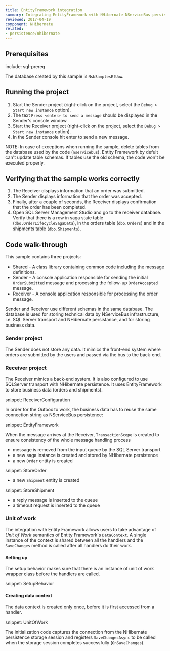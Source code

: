 ```yaml
---
title: EntityFramework integration
summary: Integrating EntityFramework with NHibernate NServiceBus persistence.
reviewed: 2017-04-19
component: NHibernate
related:
- persistence/nhibernate
---
```



## Prerequisites

include: sql-prereq

The database created by this sample is `NsbSamplesEfUow`.


## Running the project

 1. Start the Sender project (right-click on the project, select the `Debug > Start new instance` option).
 1. The text `Press <enter> to send a message` should be displayed in the Sender's console window.
 1. Start the Receiver project (right-click on the project, select the `Debug > Start new instance` option).
 1. In the Sender console hit enter to send a new message.
 
NOTE: In case of exceptions when running the sample, delete tables from the database used by the code (`nservicebus`). Entity Framework by defult can't update table schemas. If tables use the old schema, the code won't be executed properly.


## Verifying that the sample works correctly

 1. The Receiver displays information that an order was submitted.
 1. The Sender displays information that the order was accepted.
 1. Finally, after a couple of seconds, the Receiver displays confirmation that the order has been completed.
 1. Open SQL Server Management Studio and go to the receiver database. Verify that there is a row in saga state table (`dbo.OrderLifecycleSagaData`), in the orders table (`dbo.Orders`) and in the shipments table (`dbo.Shipments`).


## Code walk-through

This sample contains three projects:

 * Shared - A class library containing common code including the message definitions.
 * Sender - A console application responsible for sending the initial `OrderSubmitted` message and processing the follow-up `OrderAccepted` message.
 * Receiver - A console application responsible for processing the order message.

Sender and Receiver use different schemas in the same database. The database is used for storing technical data by NServiceBus infrastructure, i.e. SQL Server transport and NHibernate persistance, and for storing business data.


### Sender project

The Sender does not store any data. It mimics the front-end system where orders are submitted by the users and passed via the bus to the back-end.


### Receiver project

The Receiver mimics a back-end system. It is also configured to use SQLServer transport with NHibernate persistence. It uses EntityFramework to store business data (orders and shipments).

snippet: ReceiverConfiguration

In order for the Outbox to work, the business data has to reuse the same connection string as NServiceBus persistence:

snippet: EntityFramework

When the message arrives at the Receiver, `TransactionScope` is created to ensure consistency of the whole message handling process

 * message is removed from the input queue by the SQL Server transport
 * a new saga instance is created and stored by NHibernate persistence
 * a new `Order` entity is created

snippet: StoreOrder

 * a new `Shipment` entity is created

snippet: StoreShipment

 * a reply message is inserted to the queue
 * a timeout request is inserted to the queue

### Unit of work

The integration with Entity Framework allows users to take advantage of *Unit of Work* semantics of Entity Framework's `DataContext`. A single instance of the context is shared between all the handlers and the `SaveChanges` method is called after all handlers do their work.

#### Setting up

The setup behavior makes sure that there is an instance of unit of work wrapper class before the handlers are called. 

snippet: SetupBehavior

#### Creating data context

The data context is created only once, before it is first accessed from a handler.

snippet: UnitOfWork

The initialization code captures the connection from the NHibernate persistence storage session and registers `SaveChangesAsync` to be called when the storage session completes successfully (`OnSaveChanges`). 
